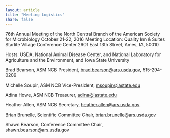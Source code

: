 ```yaml
---
layout: article
title: "Meeting Logistics"
share: false
---
```


76th Annual Meeting of the North Central Branch of the American Society for Microbiology
October 21-22, 2016
Meeting Location: Quality Inn & Suites Starlite Village Conference Center
2601 East 13th Street, Ames, IA, 50010

Hosts: USDA, National Animal Disease Center, and National Laboratory for Agriculture and the Environment, and Iowa State University

Brad Bearson, ASM NCB President, brad.bearson@ars.usda.gov, 515-294-0209

Michelle Soupir, ASM NCB Vice-President, msoupir@iastate.edu

Adina Howe, ASM NCB Treasurer, adina@iastate.edu

Heather Allen, ASM NCB Secretary, heather.allen@ars.usda.gov

Brian Brunelle, Scientific Committee Chair, brian.brunelle@ars.usda.gov

Shawn Bearson, Conference Committee Chair, shawn.bearson@ars.usda.gov







